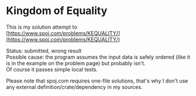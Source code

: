 # Kingdom of Equality

This is my solution attempt to  
[https://www.spoj.com/problems/KEQUALITY/](https://www.spoj.com/problems/KEQUALITY/)

Status: submitted, wrong result  
Possible cause: the program assumes the input data is safely ordered (like it is in the example on the problem page) but probably isn't.  
Of course it passes simple local tests.

Please note that spoj.com requires one-file solutions, that's why I don't use any external definition/crate/dependency in my sources.
